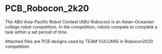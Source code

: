 # PCB_Robocon_2k20
The ABU Asia-Pacific Robot Contest (ABU Robocon) is an Asian-Oceanian college robot competition.
In the competition, robots compete to complete a task within a set period of time.

Attached files are PCB designs used by TEAM VULCANS in Robocon2020 competition.
